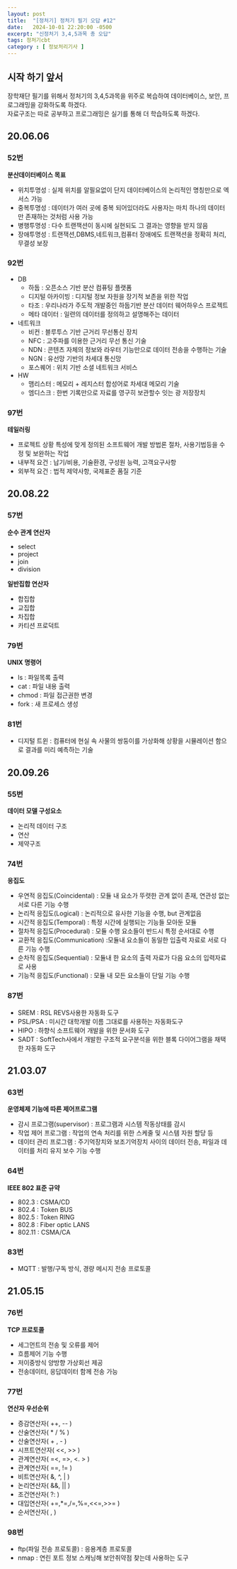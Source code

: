 ```yaml
---
layout: post
title:  "[정처기] 정처기 필기 오답 #12"
date:   2024-10-01 22:20:00 -0500
excerpt: "신정처기 3,4,5과목 총 오답"
tags: 정처기cbt
category : [ 정보처리기사 ]
---
```


## 시작 하기 앞서

장학재단 필기를 위해서 정처기의 3,4,5과목을 위주로 복습하여 데이터베이스, 보안, 프로그래밍을 강화하도록 하겠다.  
자료구조는 따로 공부하고 프로그래밍은 실기를 통해 더 학습하도록 하겠다.  

## 20.06.06

### 52번

**분산데이터베이스 목표**  
+ 위치투명성 : 실제 위치를 알필요없이 단지 데이터베이스의 논리적인 명칭만으로 엑서스 가능
+ 중복투명성 : 데이터가 여러 곳에 중복 되어있더라도 사용자는 마치 하나의 데이터만 존재하는 것처럼 사용 가능
+ 병행투명성 : 다수 트랜잭션이 동시에 실현되도 그 결과는 영향을 받지 않음
+ 장애투명성 : 트랜잭션,DBMS,네트워크,컴퓨터 장애에도 트랜잭션을 정확히 처리,무결성 보장

### 92번

+ DB
  + 하둡 : 오픈소스 기반 분산 컴퓨팅 플랫폼
  + 디지털 아카이빙 : 디지털 정보 자원을 장기적 보존을 위한 작업
  + 타조 : 우리나라가 주도적 개발중인 하둡기반 분산 데이터 웨어하우스 프로젝트
  + 메타 데이터 : 일련의 데이터를 정의하고 설명해주는 데이터
+ 네트워크
  + 비컨 : 블루투스 기반 근거리 무선통신 장치
  + NFC : 고주파를 이용한 근거리 무선 통신 기술
  + NDN : 콘텐츠 자체의 정보와 라우터 기능만으로 데이터 전송을 수행하는 기술
  + NGN : 유선망 기반의 차세대 통신망
  + 포스퀘어 : 위치 기반 소셜 네트워크 서비스
+ HW
  + 맴리스터 : 메모리 + 레지스터 합성어로 차세대 메모리 기술
  + 엠디스크 : 한번 기록만으로 자료를 영구히 보관할수 잇는 광 저장장치

### 97번

**테일러링**  
+ 프로젝트 상황 특성에 맞게 정의된 소프트웨어 개발 방법론 절차, 사용기법등을 수정 및 보완하는 작업
+ 내부적 요건 : 납기/비용, 기술환경, 구성원 능력, 고객요구사항
+ 외부적 요건 : 법적 제약사항, 국제표준 품질 기준

## 20.08.22

### 57번

**순수 관계 연산자**  
+ select
+ project
+ join
+ division

**일반집합 연산자**  
+ 합집합
+ 교집합
+ 차집합
+ 카티션 프로덕트

### 79번

**UNIX 명령어**  
+ ls : 파일목록 출력
+ cat : 파일 내용 출력
+ chmod : 파일 접근권한 변경
+ fork : 새 프로세스 생성

### 81번

+ 디지털 트윈 : 컴퓨터에 현실 속 사물의 쌍둥이를 가상화해 상황을 시뮬레이션 함으로 결과를 미리 예측하는 기술


## 20.09.26

### 55번

**데이터 모델 구성요소**  
+ 논리적 데이터 구조
+ 연산
+ 제약구조


### 74번

**응집도**  
+ 우연적 응집도(Coincidental) : 모듈 내 요소가 뚜렷한 관계 없이 존재, 연관성 없는 서로 다른 기능 수행
+ 논리적 응집도(Logical) : 논리적으로 유사한 기능을 수행, but 관계없음
+ 시간적 응집도(Temporal) : 특정 시간에 실행되는 기능들 모아둔 모듈
+ 절차적 응집도(Procedural) : 모듈 수행 요소들이 반드시 특정 순서대로 수행
+ 교환적 응집도(Communication) :모듈내 요소들이 동일한 입출력 자료로 서로 다른 기능 수행
+ 순차적 응집도(Sequential) : 모듈내 한 요소의 출력 자료가 다음 요소의 입력자료로 사용
+ 기능적 응집도(Functional) : 모듈 내 모든 요소들이 단일 기능 수행

### 87번

+ SREM : RSL REVS사용한 자동화 도구
+ PSL/PSA : 미시간 대학개발 이름 그대로를 사용하는 자동화도구
+ HIPO : 하향식 소프트웨어 개발을 위한 문서화 도구
+ SADT : SoftTech사에서 개발한 구조적 요구분석을 위한 블록 다이어그램을 채택한 자동화 도구


## 21.03.07

### 63번

**운영체제 기능에 따른 제어프로그램**  
+ 감시 프로그램(supervisor) : 프로그램과 시스템 작동상태를 감시
+ 작업 제어 프로그램 : 작업의 연속 처리를 위한 스케줄 및 시스템 자원 할당 등
+ 데이터 관리 프로그램 : 주기억장치와 보조기억장치 사이의 데이터 전송, 파일과 데이터를 처리 유지 보수 기능 수행


### 64번

**IEEE 802 표준 규약**  
+ 802.3 : CSMA/CD
+ 802.4 : Token BUS
+ 802.5 : Token RING
+ 802.8 : Fiber optic LANS
+ 802.11 : CSMA/CA

### 83번

+ MQTT : 발행/구독 방식, 경량 메시지 전송 프로토콜

## 21.05.15

### 76번

**TCP 프로토콜**  
+ 세그먼트의 전송 및 오류를 제어
+ 흐름제어 기능 수행
+ 저이중방식 양방향 가상회선 제공
+ 전송데이터, 응답데이터 함께 전송 가능

### 77번

**연산자 우선순위**  
+ 증감연산자( ++, -- )
+ 산술연산자( * / % )
+ 산술연산자( + , - )
+ 시프트연산자( <<, >> )
+ 관계연산자( =<, =>, <. > )
+ 관계연산자( ==, != )
+ 비트연산자( &, ^, | )
+ 논리연산자( &&, || )
+ 조건연산자( ?: )
+ 대입연산자( +=,*=,/=,%=,<<=,>>= )
+ 순서연산자( , )

### 98번

+ ftp(파일 전송 프로토콜) : 응용계층 프로토콜
+ nmap : 연린 포트 정보 스캐닝해 보안취약점 찾는데 사용하는 도구

